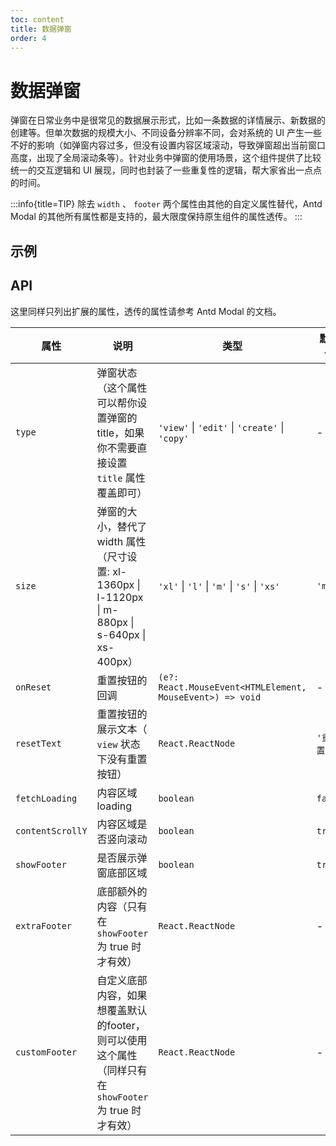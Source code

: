 ```yaml
---
toc: content
title: 数据弹窗
order: 4
---
```


# 数据弹窗

弹窗在日常业务中是很常见的数据展示形式，比如一条数据的详情展示、新数据的创建等。但单次数据的规模大小、不同设备分辨率不同，会对系统的 UI 产生一些不好的影响（如弹窗内容过多，但没有设置内容区域滚动，导致弹窗超出当前窗口高度，出现了全局滚动条等）。针对业务中弹窗的使用场景，这个组件提供了比较统一的交互逻辑和 UI 展现，同时也封装了一些重复性的逻辑，帮大家省出一点点的时间。

:::info{title=TIP}
除去 `width` 、 `footer` 两个属性由其他的自定义属性替代，Antd Modal 的其他所有属性都是支持的，最大限度保持原生组件的属性透传。
:::

## 示例

<code src='./demo/example-basic.tsx'></code>
<code src='./demo/example-nofooter.tsx'></code>
<code src='./demo/example-noscroll.tsx'></code>
<code src='./demo/example-extra-footer.tsx'></code>
<code src='./demo/example-custom-footer.tsx'></code>

## API

这里同样只列出扩展的属性，透传的属性请参考 Antd Modal 的文档。

| 属性  | 说明  | 类型  | 默认值 |
|-------|-------|-------|-------|
| `type` | 弹窗状态（这个属性可以帮你设置弹窗的 title，如果你不需要直接设置 `title` 属性覆盖即可） | `'view'` \| `'edit'` \| `'create'` \| `'copy'` | - |
| `size` | 弹窗的大小，替代了 width 属性（尺寸设置: xl-1360px \| l-1120px \| m-880px \| s-640px \| xs-400px） | `'xl'` \| `'l'` \| `'m'` \| `'s'` \| `'xs'` | `'m'` |
| `onReset` | 重置按钮的回调 | `(e?: React.MouseEvent<HTMLElement, MouseEvent>) => void` | - |
| `resetText` | 重置按钮的展示文本（ `view` 状态下没有重置按钮） | `React.ReactNode` | `'重置'` |
| `fetchLoading` | 内容区域 loading | `boolean` | `false` |
| `contentScrollY` | 内容区域是否竖向滚动 | `boolean` | `true` |
| `showFooter` | 是否展示弹窗底部区域 | `boolean` | `true` |
| `extraFooter` | 底部额外的内容（只有在 `showFooter` 为 true 时才有效） | `React.ReactNode` | - |
| `customFooter` | 自定义底部内容，如果想覆盖默认的footer，则可以使用这个属性（同样只有在 `showFooter` 为 true 时才有效） | `React.ReactNode` | - |
